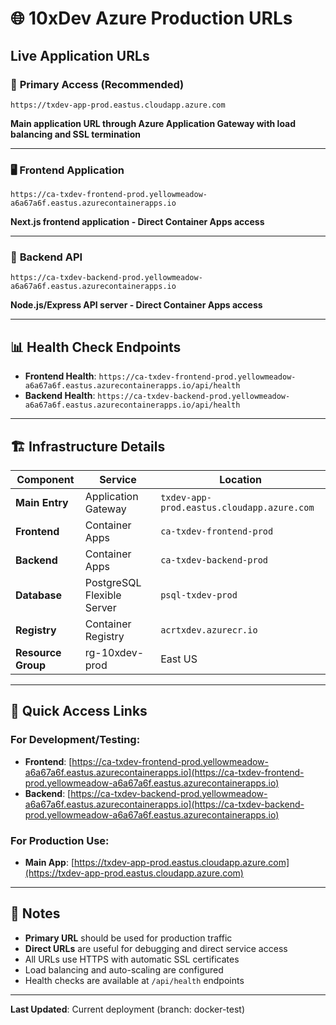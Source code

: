 # 🌐 10xDev Azure Production URLs

## Live Application URLs

### 🎯 **Primary Access (Recommended)**
```
https://txdev-app-prod.eastus.cloudapp.azure.com
```
**Main application URL through Azure Application Gateway with load balancing and SSL termination**

---

### 🖥️ **Frontend Application**
```
https://ca-txdev-frontend-prod.yellowmeadow-a6a67a6f.eastus.azurecontainerapps.io
```
**Next.js frontend application - Direct Container Apps access**

---

### 🔧 **Backend API**
```
https://ca-txdev-backend-prod.yellowmeadow-a6a67a6f.eastus.azurecontainerapps.io
```
**Node.js/Express API server - Direct Container Apps access**

---

## 📊 Health Check Endpoints

- **Frontend Health**: `https://ca-txdev-frontend-prod.yellowmeadow-a6a67a6f.eastus.azurecontainerapps.io/api/health`
- **Backend Health**: `https://ca-txdev-backend-prod.yellowmeadow-a6a67a6f.eastus.azurecontainerapps.io/api/health`

---

## 🏗️ Infrastructure Details

| Component | Service | Location |
|-----------|---------|----------|
| **Main Entry** | Application Gateway | `txdev-app-prod.eastus.cloudapp.azure.com` |
| **Frontend** | Container Apps | `ca-txdev-frontend-prod` |
| **Backend** | Container Apps | `ca-txdev-backend-prod` |
| **Database** | PostgreSQL Flexible Server | `psql-txdev-prod` |
| **Registry** | Container Registry | `acrtxdev.azurecr.io` |
| **Resource Group** | rg-10xdev-prod | East US |

---

## 🔗 Quick Access Links

### For Development/Testing:
- **Frontend**: [https://ca-txdev-frontend-prod.yellowmeadow-a6a67a6f.eastus.azurecontainerapps.io](https://ca-txdev-frontend-prod.yellowmeadow-a6a67a6f.eastus.azurecontainerapps.io)
- **Backend**: [https://ca-txdev-backend-prod.yellowmeadow-a6a67a6f.eastus.azurecontainerapps.io](https://ca-txdev-backend-prod.yellowmeadow-a6a67a6f.eastus.azurecontainerapps.io)

### For Production Use:
- **Main App**: [https://txdev-app-prod.eastus.cloudapp.azure.com](https://txdev-app-prod.eastus.cloudapp.azure.com)

---

## 📝 Notes

- **Primary URL** should be used for production traffic
- **Direct URLs** are useful for debugging and direct service access
- All URLs use HTTPS with automatic SSL certificates
- Load balancing and auto-scaling are configured
- Health checks are available at `/api/health` endpoints

---

**Last Updated**: Current deployment (branch: docker-test)